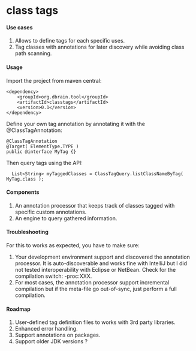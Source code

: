 # class tags

#### Use cases

1. Allows to define tags for each specific uses.
2. Tag classes with annotations for later discovery while avoiding class path scanning.

#### Usage

Import the project from maven central:

```
<dependency>
	<groupId>org.dbrain.tool</groupId>
	<artifactId>classtags</artifactId>
	<version>0.1</version>
</dependency>
```

Define your own tag annotation by annotating it with the @ClassTagAnnotation:
```
@ClassTagAnnotation
@Target( ElementType.TYPE )
public @interface MyTag {}
```

Then query tags using the API:
```
  List<String> myTaggedClasses = ClassTagQuery.listClassNameByTag( MyTag.class );
```

#### Components

1. An annotation processor that keeps track of classes tagged with specific custom annotations.
2. An engine to query gathered information.

#### Troubleshooting

For this to works as expected, you have to make sure:

1. Your development environment support and discovered the annotation processor. It is auto-discoverable and works fine with IntelliJ but I did not tested interoperability with Eclipse or NetBean. Check for the compilation switch: -proc:XXX.
2. For most cases, the annotation processor support incremental compilation but if the meta-file go out-of-sync, just perform a full compilation.

#### Roadmap 

1. User-defined tag definition files to works with 3rd party libraries.
2. Enhanced error handling.
3. Support annotations on packages.
4. Support older JDK versions ?
